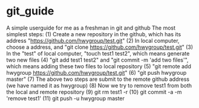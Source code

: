 # git_guide
A simple userguide for me as a freshman in git and github
The most simplest steps:
(1) Create a new repository in the github, which has its address "https://github.com/hwygroup/test.git"
(2) In local computer, choose a address, and "git clone https://github.com/hwygroup/test.git"
(3) In the "test" of local computer, "touch test1 test2", which means generate two new files
(4) "git add test1 test2" and "git commit -m 'add two files'", which means adding these two files to local repository
(5) "git remote add hwygroup https://github.com/hwygroup/test.git"
(6) "git push hwygroup master"
(7) The above two steps are submit to the remote github address (we have named it as hwygroup)
(8) Now we try to remove test1 from both the local and remote repository
(9) git rm test1 -r
(10) git commit -a -m 'remove test1'
(11) git push -u hwygroup master

